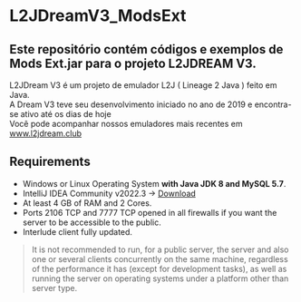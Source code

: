 # L2JDreamV3_ModsExt

Este repositório contém códigos e exemplos de Mods Ext.jar para o projeto L2JDREAM V3.
---
L2JDream V3 é um projeto de emulador L2J ( Lineage 2 Java ) feito em Java.<br>
A Dream V3 teve seu desenvolvimento iniciado no ano de 2019 e encontra-se ativo até os dias de hoje<br>
Você pode acompanhar nossos emuladores mais recentes em www.l2jdream.club

Requirements
---
- Windows or Linux Operating System **with Java JDK 8 and MySQL 5.7**.
- IntelliJ IDEA Community v2022.3 -> [Download](https://drive.google.com/file/d/1X4oYHnqxXIYRhdh4rN-WVXauSzJXmTp5/view)
- At least 4 GB of RAM and 2 Cores.
- Ports 2106 TCP and 7777 TCP opened in all firewalls if you want the server to be accessible to the public.
- Interlude client fully updated.

> It is not recommended to run, for a public server, the server and also one or several clients concurrently on the same machine, regardless of the performance it has (except for development tasks), as well as running the server on operating systems under a platform other than server type.
